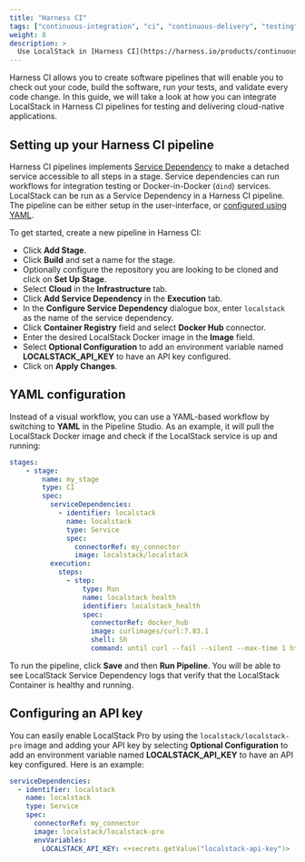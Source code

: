 ```yaml
---
title: "Harness CI"
tags: ["continuous-integration", "ci", "continuous-delivery", "testing"] 
weight: 8
description: >
  Use LocalStack in [Harness CI](https://harness.io/products/continuous-integration)
---
```


Harness CI allows you to create software pipelines that will enable you to check out your code, build the software, run your tests, and validate every code change. In this guide, we will take a look at how you can integrate LocalStack in Harness CI pipelines for testing and delivering cloud-native applications.

## Setting up your Harness CI pipeline

Harness CI pipelines implements [Service Dependency](https://docs.harness.io/article/vo4sjbd09g-configure-service-dependency-step-settings) to make a detached service accessible to all steps in a stage. Service dependencies can run workflows for integration testing or Docker-in-Docker (`dind`) services. LocalStack can be run as a Service Dependency in a Harness CI pipeline. The pipeline can be either setup in the user-interface, or [configured using YAML](#yaml-configuration).

To get started, create a new pipeline in Harness CI:

- Click **Add Stage**.
- Click **Build** and set a name for the stage.
- Optionally configure the repository you are looking to be cloned and click on **Set Up Stage**. 
- Select **Cloud** in the **Infrastructure** tab.
- Click **Add Service Dependency** in the **Execution** tab.
- In the **Configure Service Dependency** dialogue box, enter `localstack` as the name of the service dependency.
- Click **Container Registry** field and select **Docker Hub** connector. 
- Enter the desired LocalStack Docker image in the **Image** field.
- Select **Optional Configuration** to add an environment variable named **LOCALSTACK_API_KEY** to have an API key configured.
- Click on **Apply Changes**.

## YAML configuration

Instead of a visual workflow, you can use a YAML-based workflow by switching to **YAML** in the Pipeline Studio. As an example, it will pull the LocalStack Docker image and check if the LocalStack service is up and running:

```yaml
stages:
    - stage:
        name: my_stage
        type: CI
        spec:
          serviceDependencies:
            - identifier: localstack
              name: localstack
              type: Service
              spec:
                connectorRef: my_connector
                image: localstack/localstack
          execution:
            steps:
              - step:
                  type: Run
                  name: localstack health
                  identifier: localstack_health
                  spec:
                    connectorRef: docker_hub
                    image: curlimages/curl:7.83.1
                    shell: Sh
                    command: until curl --fail --silent --max-time 1 http://localstack:4566/_localstack/health; do sleep 2; done
```

To run the pipeline, click **Save** and then **Run Pipeline**. You will be able to see LocalStack Service Dependency logs that verify that the LocalStack Container is healthy and running.

## Configuring an API key

You can easily enable LocalStack Pro by using the `localstack/localstack-pro` image and adding your API key 
by selecting **Optional Configuration** to add an environment variable named **LOCALSTACK_API_KEY** to have an API key configured. Here is an example:

```yaml
serviceDependencies:
  - identifier: localstack
    name: localstack
    type: Service
    spec:
      connectorRef: my_connector
      image: localstack/localstack-pro
      envVariables:
        LOCALSTACK_API_KEY: <+secrets.getValue("localstack-api-key")>
```
